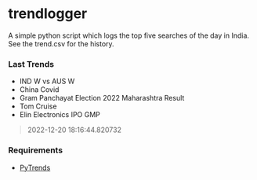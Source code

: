 # trendlogger
A simple python script which logs the top five searches of the day in India.<br>See the trend.csv for the history.<br>

<!-- Last Trends -->
### Last Trends
* IND W vs AUS W
* China Covid
* Gram Panchayat Election 2022 Maharashtra Result
* Tom Cruise
* Elin Electronics IPO GMP
> 2022-12-20 18:16:44.820732

<!-- Requirements -->
### Requirements
* [PyTrends](https://github.com/dreyco676/pytrends)
